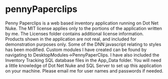 # pennyPaperclips
Penny Paperclips is a web based inventory application running on Dot Net Nuke. The MIT license applies only to the portions of the application written by me. The Licenses folder contains additional license information. Products shown in the application are not real, and included for demonstration purposes only. Some of the DNN javascript relating to styles has been modified. Custom modules I have created can be found by navigating to DesktopModules->PennyPaperClips. I have also included the Inventory Tracking SQL database files in the App_Data folder. You will need a little knowledge of Dot Net Nuke and SQL Server to set up this application on your machine. Please email me for user names and passwords if needed.
